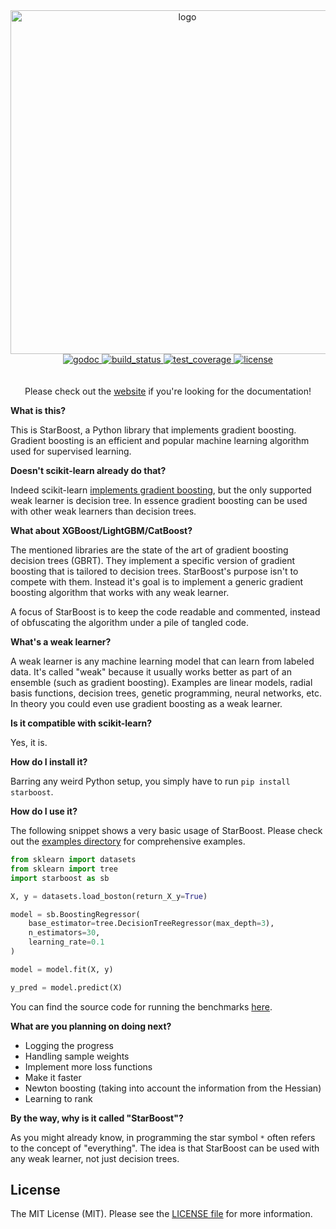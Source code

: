<div align="center">
  <!-- Logo -->
  <img src="https://docs.google.com/drawings/d/e/2PACX-1vQKggEpm0PGgmkB7LymYmHdptSFEwYXC5yecuph_0gGmZ5fW-bTIfowcDLHVHxjgKQTHq8Y21H0d5LF/pub?w=1277&h=375" alt="logo" width=550px/>
</div>

<div align="center">
  <!-- godoc -->
  <a href="https://godoc.org/github.com/MaxHalford/starboost">
    <img src="https://img.shields.io/badge/godoc-reference-blue.svg?style=flat-square" alt="godoc" />
  </a>
  <!-- Build status -->
  <a href="https://travis-ci.org/MaxHalford/starboost">
    <img src="https://img.shields.io/travis/MaxHalford/starboost/master.svg?style=flat-square" alt="build_status" />
  </a>
  <!-- Test coverage -->
  <a href="https://coveralls.io/github/MaxHalford/starboost?branch=master">
    <img src="https://coveralls.io/repos/github/MaxHalford/starboost/badge.svg?branch=master&style=flat-square" alt="test_coverage" />
  </a>
  <!-- License -->
  <a href="https://opensource.org/licenses/MIT">
    <img src="http://img.shields.io/:license-mit-ff69b4.svg?style=flat-square" alt="license"/>
  </a>
</div>

<br/>
<br/>

<div align="center">
Please check out the <a href="">website</a> if you're looking for the documentation!
</div>

**What is this?**

This is StarBoost, a Python library that implements gradient boosting. Gradient boosting is an efficient and popular machine learning algorithm used for supervised learning.

**Doesn't scikit-learn already do that?**

Indeed scikit-learn [implements gradient boosting](https://scikit-learn.org/stable/modules/generated/sklearn.ensemble.GradientBoostingClassifier.html), but the only supported weak learner is decision tree. In essence gradient boosting can be used with other weak learners than decision trees.

**What about XGBoost/LightGBM/CatBoost?**

The mentioned libraries are the state of the art of gradient boosting decision trees (GBRT). They implement a specific version of gradient boosting that is tailored to decision trees. StarBoost's purpose isn't to compete with them. Instead it's goal is to implement a generic gradient boosting algorithm that works with any weak learner.

A focus of StarBoost is to keep the code readable and commented, instead of obfuscating the algorithm under a pile of tangled code.

**What's a weak learner?**

A weak learner is any machine learning model that can learn from labeled data. It's called "weak" because it usually works better as part of an ensemble (such as gradient boosting). Examples are linear models, radial basis functions, decision trees, genetic programming, neural networks, etc. In theory you could even use gradient boosting as a weak learner.

**Is it compatible with scikit-learn?**

Yes, it is.

**How do I install it?**

Barring any weird Python setup, you simply have to run ``pip install starboost``.

**How do I use it?**

The following snippet shows a very basic usage of StarBoost. Please check out the [examples directory](examples/) for comprehensive examples.

```python
from sklearn import datasets
from sklearn import tree
import starboost as sb

X, y = datasets.load_boston(return_X_y=True)

model = sb.BoostingRegressor(
    base_estimator=tree.DecisionTreeRegressor(max_depth=3),
    n_estimators=30,
    learning_rate=0.1
)

model = model.fit(X, y)

y_pred = model.predict(X)
```

You can find the source code for running the benchmarks [here](benchmarks/).

**What are you planning on doing next?**

- Logging the progress
- Handling sample weights
- Implement more loss functions
- Make it faster
- Newton boosting (taking into account the information from the Hessian)
- Learning to rank

**By the way, why is it called "StarBoost"?**

As you might already know, in programming the star symbol `*` often refers to the concept of "everything". The idea is that StarBoost can be used with any weak learner, not just decision trees.


## License

The MIT License (MIT). Please see the [LICENSE file](LICENSE.md) for more information.
